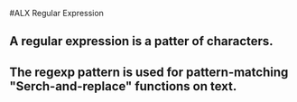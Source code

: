 #ALX Regular Expression

## A regular expression is a patter of characters.
## The regexp pattern is used for pattern-matching "Serch-and-replace" functions on text.
